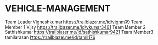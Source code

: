 # VEHICLE-MANAGEMENT
 Team Leader     Vigneshkumar         https://trailblazer.me/id/vignm39
 Team Member 1   Vijay              https://trailblazer.me/id/vkumar3461
 Team Member 2   Sathishkumar       https://trailblazer.me/id/sathishkumar9421
 Team Member3    tamilarasan         https://trailblazer.me/id/tamil176

